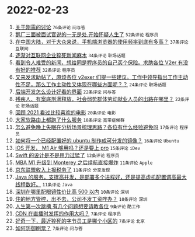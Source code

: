 # 2022-02-23

1. [关于刚需的讨论](https://www.v2ex.com/t/835811) `76条评论` `问与答`
1. [鹅厂三面被面试官说的一无是处,开始怀疑人生了](https://www.v2ex.com/t/835831) `52条评论` `程序员`
1. [在中国大陆，对于大众来说，手机端浏览器的使用频率到底有多高？](https://www.v2ex.com/t/835815) `37条评论` `互联网`
1. [逐渐对互联网企业猝死新闻麻木](https://www.v2ex.com/t/835841) `34条评论` `职场话题`
1. [看到令人难受的新闻，想给同是程序员的自己买个保险。求助各位 V2er 有没有好的推荐](https://www.v2ex.com/t/835829) `32条评论` `程序员`
1. [又来发求助帖了，麻烦各位 v2exer 们提一些建议。工作中领导指出工作主动性不足，那么工作主动性又体现在哪些方面呢？？](https://www.v2ex.com/t/835840) `24条评论` `职场话题`
1. [后端开发怎么设计好看的界面](https://www.v2ex.com/t/835842) `22条评论` `问与答`
1. [残疾人、有案底刑满释放，社会弱势群体劳动就业人员的出路在哪里？](https://www.v2ex.com/t/835822) `22条评论` `职场话题`
1. [回顾 2021 看过比较喜欢的电影](https://www.v2ex.com/t/835820) `20条评论` `电影`
1. [大家软路由上都跑了什么服务](https://www.v2ex.com/t/835824) `18条评论` `宽带症候群`
1. [怎么避免晚上失眠在分析场景梳理思路？各位有什么经验避免吗](https://www.v2ex.com/t/835833) `17条评论` `程序员`
1. [如何将一个已经配置好的 ubuntu 制作成可分发的镜像？](https://www.v2ex.com/t/835828) `16条评论` `Ubuntu`
1. [iOS 开发， M1 Air 够用吗？还是要上 pro](https://www.v2ex.com/t/835859) `15条评论` `iDev`
1. [Swift 的设计是不是用力过猛了](https://www.v2ex.com/t/835867) `12条评论` `程序员`
1. [MBA M1 升级到 Monterey 之后续航直接爆炸](https://www.v2ex.com/t/835844) `11条评论` `Apple`
1. [京东联盟收入上报税务了](https://www.v2ex.com/t/835838) `11条评论` `分享发现`
1. [Java 的服务，支撑高并发，是部署多个进程好，还是提高虚机配置调高最大线程数好。](https://www.v2ex.com/t/835819) `11条评论` `Java`
1. [深圳在哪里配眼镜性价比高 500 以内](https://www.v2ex.com/t/835853) `10条评论` `深圳`
1. [住的地方管控，出不去，公司不发工资咋办？](https://www.v2ex.com/t/835836) `10条评论` `深圳`
1. [人生第一次跳槽,有几个问题想要请教各位](https://www.v2ex.com/t/835851) `9条评论` `酷工作`
1. [CDN 在直播时发挥的作用大吗？](https://www.v2ex.com/t/835861) `7条评论` `程序员`
1. [好奇一下，最近猝死的字节员工是哪个小区的](https://www.v2ex.com/t/835848) `7条评论` `北京`
1. [如何防御刷票？](https://www.v2ex.com/t/835809) `7条评论` `问与答`
